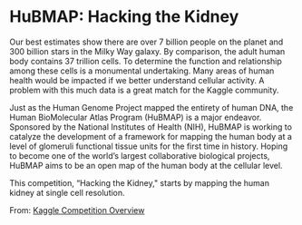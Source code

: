 # HuBMAP: Hacking the Kidney

Our best estimates show there are over 7 billion people on the planet and 300 billion stars in the Milky Way galaxy. By comparison, the adult human body contains 37 trillion cells. To determine the function and relationship among these cells is a monumental undertaking. Many areas of human health would be impacted if we better understand cellular activity. A problem with this much data is a great match for the Kaggle community.

Just as the Human Genome Project mapped the entirety of human DNA, the Human BioMolecular Atlas Program (HuBMAP) is a major endeavor. Sponsored by the National Institutes of Health (NIH), HuBMAP is working to catalyze the development of a framework for mapping the human body at a level of glomeruli functional tissue units for the first time in history. Hoping to become one of the world’s largest collaborative biological projects, HuBMAP aims to be an open map of the human body at the cellular level.

This competition, “Hacking the Kidney," starts by mapping the human kidney at single cell resolution.

From: [Kaggle Competition Overview](https://www.kaggle.com/c/hubmap-kidney-segmentation/overview)
